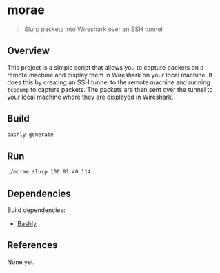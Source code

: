 # morae

> Slurp packets into Wireshark over an SSH tunnel

## Overview

This project is a simple script that allows you to capture packets on a remote machine and display them in Wireshark on your local machine.
It does this by creating an SSH tunnel to the remote machine and running `tcpdump` to capture packets.
The packets are then sent over the tunnel to your local machine where they are displayed in Wireshark.

## Build

```bash
bashly generate
```

## Run

```bash
./morae slurp 100.81.40.114
```

## Dependencies

Build dependencies:

- [Bashly](https://bashly.dannyb.co)

## References

None yet.
